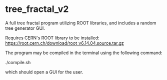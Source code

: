 # tree_fractal_v2
A full tree fractal program utilizing ROOT libraries, and includes a random tree generator GUI.

Requires CERN's ROOT library to be installed:
https://root.cern.ch/download/root_v6.14.04.source.tar.gz

The program may be compiled in the terminal using the following command:

./compile.sh

which should open a GUI for the user.
